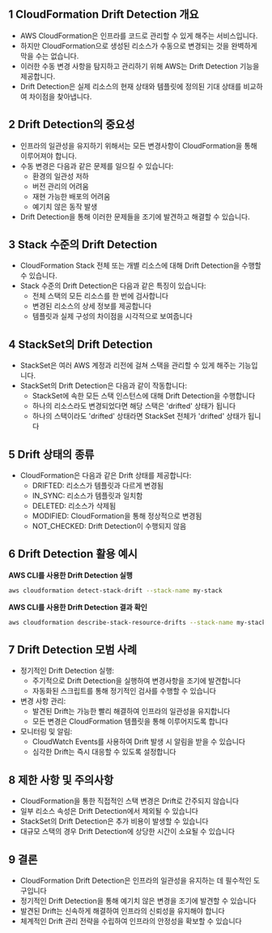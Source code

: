 ## 1 CloudFormation Drift Detection 개요

- AWS CloudFormation은 인프라를 코드로 관리할 수 있게 해주는 서비스입니다.
- 하지만 CloudFormation으로 생성된 리소스가 수동으로 변경되는 것을 완벽하게 막을 수는 없습니다.
- 이러한 수동 변경 사항을 탐지하고 관리하기 위해 AWS는 Drift Detection 기능을 제공합니다.
- Drift Detection은 실제 리소스의 현재 상태와 템플릿에 정의된 기대 상태를 비교하여 차이점을 찾아냅니다.



## 2 Drift Detection의 중요성

- 인프라의 일관성을 유지하기 위해서는 모든 변경사항이 CloudFormation을 통해 이루어져야 합니다.
- 수동 변경은 다음과 같은 문제를 일으킬 수 있습니다:
	- 환경의 일관성 저하
	- 버전 관리의 어려움
	- 재현 가능한 배포의 어려움
	- 예기치 않은 동작 발생
- Drift Detection을 통해 이러한 문제들을 조기에 발견하고 해결할 수 있습니다.



## 3 Stack 수준의 Drift Detection

- CloudFormation Stack 전체 또는 개별 리소스에 대해 Drift Detection을 수행할 수 있습니다.
- Stack 수준의 Drift Detection은 다음과 같은 특징이 있습니다:
	- 전체 스택의 모든 리소스를 한 번에 검사합니다
	- 변경된 리소스의 상세 정보를 제공합니다
	- 템플릿과 실제 구성의 차이점을 시각적으로 보여줍니다



## 4 StackSet의 Drift Detection

- StackSet은 여러 AWS 계정과 리전에 걸쳐 스택을 관리할 수 있게 해주는 기능입니다.
- StackSet의 Drift Detection은 다음과 같이 작동합니다:
	- StackSet에 속한 모든 스택 인스턴스에 대해 Drift Detection을 수행합니다
	- 하나의 리소스라도 변경되었다면 해당 스택은 'drifted' 상태가 됩니다
	- 하나의 스택이라도 'drifted' 상태라면 StackSet 전체가 'drifted' 상태가 됩니다



## 5 Drift 상태의 종류

- CloudFormation은 다음과 같은 Drift 상태를 제공합니다:
	- DRIFTED: 리소스가 템플릿과 다르게 변경됨
	- IN_SYNC: 리소스가 템플릿과 일치함
	- DELETED: 리소스가 삭제됨
	- MODIFIED: CloudFormation을 통해 정상적으로 변경됨
	- NOT_CHECKED: Drift Detection이 수행되지 않음



## 6 Drift Detection 활용 예시

**AWS CLI를 사용한 Drift Detection 실행**

```bash
aws cloudformation detect-stack-drift --stack-name my-stack
```



**AWS CLI를 사용한 Drift Detection 결과 확인**

```bash
aws cloudformation describe-stack-resource-drifts --stack-name my-stack
```



## 7 Drift Detection 모범 사례

- 정기적인 Drift Detection 실행:
	- 주기적으로 Drift Detection을 실행하여 변경사항을 조기에 발견합니다
	- 자동화된 스크립트를 통해 정기적인 검사를 수행할 수 있습니다
- 변경 사항 관리:
	- 발견된 Drift는 가능한 빨리 해결하여 인프라의 일관성을 유지합니다
	- 모든 변경은 CloudFormation 템플릿을 통해 이루어지도록 합니다
- 모니터링 및 알림:
	- CloudWatch Events를 사용하여 Drift 발생 시 알림을 받을 수 있습니다
	- 심각한 Drift는 즉시 대응할 수 있도록 설정합니다



## 8 제한 사항 및 주의사항

- CloudFormation을 통한 직접적인 스택 변경은 Drift로 간주되지 않습니다
- 일부 리소스 속성은 Drift Detection에서 제외될 수 있습니다
- StackSet의 Drift Detection은 추가 비용이 발생할 수 있습니다
- 대규모 스택의 경우 Drift Detection에 상당한 시간이 소요될 수 있습니다



## 9 결론

- CloudFormation Drift Detection은 인프라의 일관성을 유지하는 데 필수적인 도구입니다
- 정기적인 Drift Detection을 통해 예기치 않은 변경을 조기에 발견할 수 있습니다
- 발견된 Drift는 신속하게 해결하여 인프라의 신뢰성을 유지해야 합니다
- 체계적인 Drift 관리 전략을 수립하여 인프라의 안정성을 확보할 수 있습니다